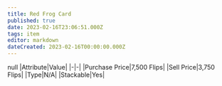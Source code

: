 ```yaml
---
title: Red Frog Card
published: true
date: 2023-02-16T23:06:51.000Z
tags: item
editor: markdown
dateCreated: 2023-02-16T00:00:00.000Z
---
```


null
|Attribute|Value|
|-|-|
|Purchase Price|7,500 Flips|
|Sell Price|3,750 Flips|
|Type|N/A|
|Stackable|Yes|

